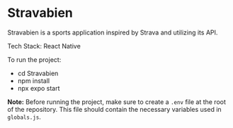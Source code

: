 # Stravabien

Stravabien is a sports application inspired by Strava and utilizing its API.

Tech Stack: React Native

To run the project:
* cd Stravabien
* npm install
* npx expo start

**Note:** Before running the project, make sure to create a `.env` file at the root of the repository. This file should contain the necessary variables used in `globals.js`.
